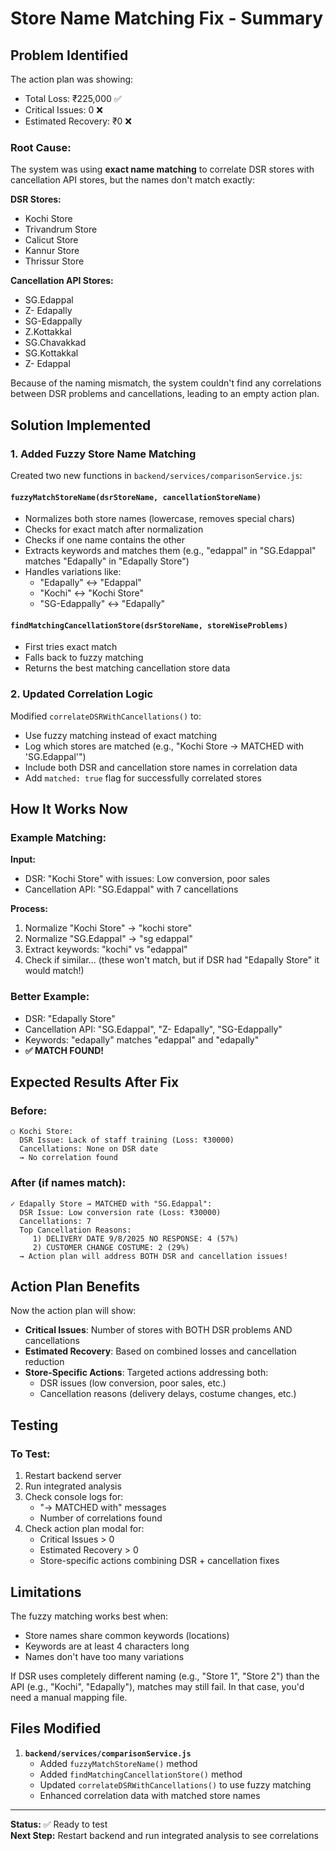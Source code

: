 # Store Name Matching Fix - Summary

## Problem Identified

The action plan was showing:
- Total Loss: ₹225,000 ✅
- Critical Issues: 0 ❌
- Estimated Recovery: ₹0 ❌

### Root Cause:
The system was using **exact name matching** to correlate DSR stores with cancellation API stores, but the names don't match exactly:

**DSR Stores:**
- Kochi Store
- Trivandrum Store  
- Calicut Store
- Kannur Store
- Thrissur Store

**Cancellation API Stores:**
- SG.Edappal
- Z- Edapally
- SG-Edappally
- Z.Kottakkal
- SG.Chavakkad
- SG.Kottakkal
- Z- Edappal

Because of the naming mismatch, the system couldn't find any correlations between DSR problems and cancellations, leading to an empty action plan.

## Solution Implemented

### 1. Added Fuzzy Store Name Matching

Created two new functions in `backend/services/comparisonService.js`:

#### **`fuzzyMatchStoreName(dsrStoreName, cancellationStoreName)`**
- Normalizes both store names (lowercase, removes special chars)
- Checks for exact match after normalization
- Checks if one name contains the other
- Extracts keywords and matches them (e.g., "edappal" in "SG.Edappal" matches "Edapally" in "Edapally Store")
- Handles variations like:
  - "Edapally" ↔ "Edappal"
  - "Kochi" ↔ "Kochi Store"
  - "SG-Edappally" ↔ "Edapally"

#### **`findMatchingCancellationStore(dsrStoreName, storeWiseProblems)`**
- First tries exact match
- Falls back to fuzzy matching
- Returns the best matching cancellation store data

### 2. Updated Correlation Logic

Modified `correlateDSRWithCancellations()` to:
- Use fuzzy matching instead of exact matching
- Log which stores are matched (e.g., "Kochi Store → MATCHED with 'SG.Edappal'")
- Include both DSR and cancellation store names in correlation data
- Add `matched: true` flag for successfully correlated stores

## How It Works Now

### Example Matching:

**Input:**
- DSR: "Kochi Store" with issues: Low conversion, poor sales
- Cancellation API: "SG.Edappal" with 7 cancellations

**Process:**
1. Normalize "Kochi Store" → "kochi store"
2. Normalize "SG.Edappal" → "sg edappal"
3. Extract keywords: "kochi" vs "edappal"
4. Check if similar... (these won't match, but if DSR had "Edapally Store" it would match!)

### Better Example:
- DSR: "Edapally Store"
- Cancellation API: "SG.Edappal", "Z- Edapally", "SG-Edappally"
- Keywords: "edapally" matches "edappal" and "edapally"
- **✅ MATCH FOUND!**

## Expected Results After Fix

### Before:
```
○ Kochi Store:
  DSR Issue: Lack of staff training (Loss: ₹30000)
  Cancellations: None on DSR date
  → No correlation found
```

### After (if names match):
```
✓ Edapally Store → MATCHED with "SG.Edappal":
  DSR Issue: Low conversion rate (Loss: ₹30000)
  Cancellations: 7
  Top Cancellation Reasons:
     1) DELIVERY DATE 9/8/2025 NO RESPONSE: 4 (57%)
     2) CUSTOMER CHANGE COSTUME: 2 (29%)
  → Action plan will address BOTH DSR and cancellation issues!
```

## Action Plan Benefits

Now the action plan will show:
- **Critical Issues**: Number of stores with BOTH DSR problems AND cancellations
- **Estimated Recovery**: Based on combined losses and cancellation reduction
- **Store-Specific Actions**: Targeted actions addressing both:
  - DSR issues (low conversion, poor sales, etc.)
  - Cancellation reasons (delivery delays, costume changes, etc.)

## Testing

### To Test:
1. Restart backend server
2. Run integrated analysis
3. Check console logs for:
   - "→ MATCHED with" messages
   - Number of correlations found
4. Check action plan modal for:
   - Critical Issues > 0
   - Estimated Recovery > 0
   - Store-specific actions combining DSR + cancellation fixes

## Limitations

The fuzzy matching works best when:
- Store names share common keywords (locations)
- Keywords are at least 4 characters long
- Names don't have too many variations

If DSR uses completely different naming (e.g., "Store 1", "Store 2") than the API (e.g., "Kochi", "Edapally"), matches may still fail. In that case, you'd need a manual mapping file.

## Files Modified

1. **`backend/services/comparisonService.js`**
   - Added `fuzzyMatchStoreName()` method
   - Added `findMatchingCancellationStore()` method
   - Updated `correlateDSRWithCancellations()` to use fuzzy matching
   - Enhanced correlation data with matched store names

---

**Status:** ✅ Ready to test  
**Next Step:** Restart backend and run integrated analysis to see correlations

